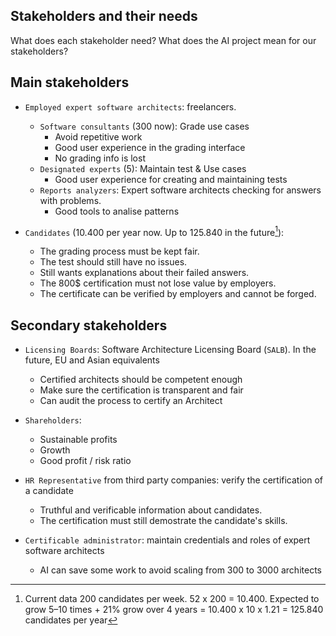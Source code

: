 ## Stakeholders and their needs

What does each stakeholder need?
What does the AI project mean for our stakeholders?

## Main stakeholders

* `Employed expert software architects`: freelancers.
    * `Software consultants` (300 now): Grade use cases
        * Avoid repetitive work
        * Good user experience in the grading interface
        * No grading info is lost
    * `Designated experts` (5): Maintain test & Use cases
        * Good user experience for creating and maintaining tests
    * `Reports analyzers`: Expert software architects checking for answers with problems.
        * Good tools to analise patterns

* `Candidates` (10.400 per year now. Up to 125.840 in the future[^1]):
    * The grading process must be kept fair.
    * The test should still have no issues.
    * Still wants explanations about their failed answers.
    * The 800$ certification must not lose value by employers.
    * The certificate can be verified by employers and cannot be forged.


## Secondary stakeholders

* `Licensing Boards`: Software Architecture Licensing Board (`SALB`). In the future, EU and Asian equivalents
    * Certified architects should be competent enough
    * Make sure the certification is transparent and fair
    * Can audit the process to certify an Architect

* `Shareholders`:
    * Sustainable profits
    * Growth
    * Good profit / risk ratio

* `HR Representative` from third party companies: verify the certification of a candidate
    * Truthful and verificable information about candidates.
    * The certification must still demostrate the candidate's skills.

* `Certificable administrator`: maintain credentials and roles of expert software architects
    * AI can save some work to avoid scaling from 300 to 3000 architects

[^1]: Current data 200 candidates per week. 52 x 200 = 10.400.
Expected to grow 5–10 times + 21% grow over 4 years = 10.400 x 10 x 1.21 = 125.840 candidates per year 
